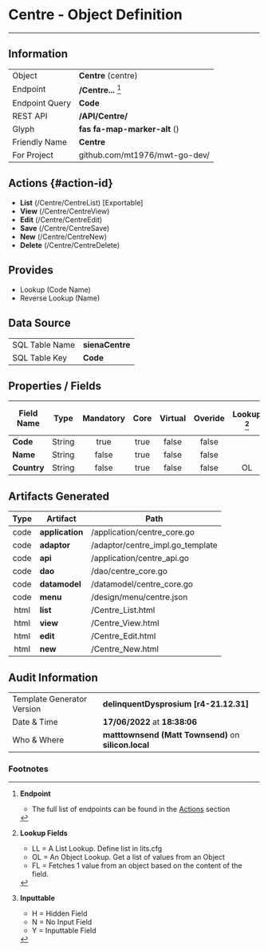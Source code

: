 # **Centre** - Object Definition
---
##  Information
|   |   |
|---|---|
|Object         |**Centre** (centre) |
|Endpoint 	    |**/Centre...** [^1]|
|Endpoint Query |**Code**|
|REST API|**/API/Centre/**|
Glyph|**fas fa-map-marker-alt** ()
Friendly Name|**Centre**|
|For Project    |github.com/mt1976/mwt-go-dev/|

##  Actions {#action-id}
* **List** (/Centre/CentreList) [Exportable]
* **View** (/Centre/CentreView)
* **Edit** (/Centre/CentreEdit)
* **Save** (/Centre/CentreSave)
* **New** (/Centre/CentreNew)
* **Delete** (/Centre/CentreDelete)







##  Provides
 * Lookup (Code Name)
 * Reverse Lookup (Name)





##  Data Source 
|   |   |
|---|---|
SQL Table Name       | **sienaCentre**
SQL Table Key | **Code**



##  Properties / Fields
| Field Name| Type | Mandatory | Core | Virtual | Overide | Lookup [^2]| Lookup Object      | Lookup Field Source         | Lookup Return Value                | Inputable [^3]|DB Column|Default Value| No Change | Callout | Internal | Display | Mask |
| -- | --  | :--: | :--: | :--: |:--: |:--: |:--: |-- |-- |:--: |-- | --| :--: | :--: | :--: | -- | -- |
|**Code**|String|true|true|false|false|||||Y|Code||false|false|false|text||
|**Name**|String|false|true|false|false|||||Y|Name||false|false|false|text||
|**Country**|String|false|true|false|false|OL|Country|Country|Name|N|Country||false|false|false|||


##  Artifacts Generated
| Type | Artifact | Path|
| :--: | -- | -- |
| code | **application** | /application/centre_core.go |
| code | **adaptor** | /adaptor/centre_impl.go_template |
| code | **api** | /application/centre_api.go |
| code | **dao** | /dao/centre_core.go |
| code | **datamodel** | /datamodel/centre_core.go |
| code | **menu** | /design/menu/centre.json |
| html | **list** | /Centre_List.html |
| html | **view** | /Centre_View.html |
| html | **edit** | /Centre_Edit.html |
| html | **new** | /Centre_New.html |


## Audit Information
|   |   |
|---|---|
Template Generator Version   | **delinquentDysprosium [r4-21.12.31]**
Date & Time		     | **17/06/2022** at **18:38:06**
Who & Where		     | **matttownsend (Matt Townsend)** on **silicon.local**

### Footnotes
[^1]: **Endpoint**
    * The full list of endpoints can be found in the [Actions](#action-id) section
[^2]: **Lookup Fields**
    * LL = A List Lookup. Define list in lits.cfg
    * OL = An Object Lookup. Get a list of values from an Object
    * FL = Fetches 1 value from an object based on the content of the field. 
[^3]: **Inputtable**   
    * H = Hidden Field
    * N = No Input Field
    * Y = Inputtable Field